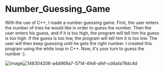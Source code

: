 # Number_Guessing_Game

With the use of C++, I made a number guessing game. First, the user enters the number of tries he would like in order to guess the number. Then the user enters his guess, and if it is too high, the program will tell him his guess is too high. If the guess is too low, the program will tell him it is too low. The user will then keep guessing until he gets the right number. I created this program using the while loop in C++. Now, it's your turn to guess the number :).

![image](https://user-images.githubusercontent.com/94204190/148304206-a4d969a7-5714-4fe8-afef-cd4afa78dc4d.png)![148304206-a4d969a7-5714-4fe8-afef-cd4afa78dc4d](https://user-images.githubusercontent.com/94204190/148304487-72367a53-af46-4fc7-b2ef-7be1b7d98c0a.png)
